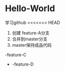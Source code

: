 # Hello-World
学习github
<<<<<<< HEAD

1. 创建 feature-A分支
2. 合并到master分支
3. master保持成品代码

-feature-C

+ -feature-D